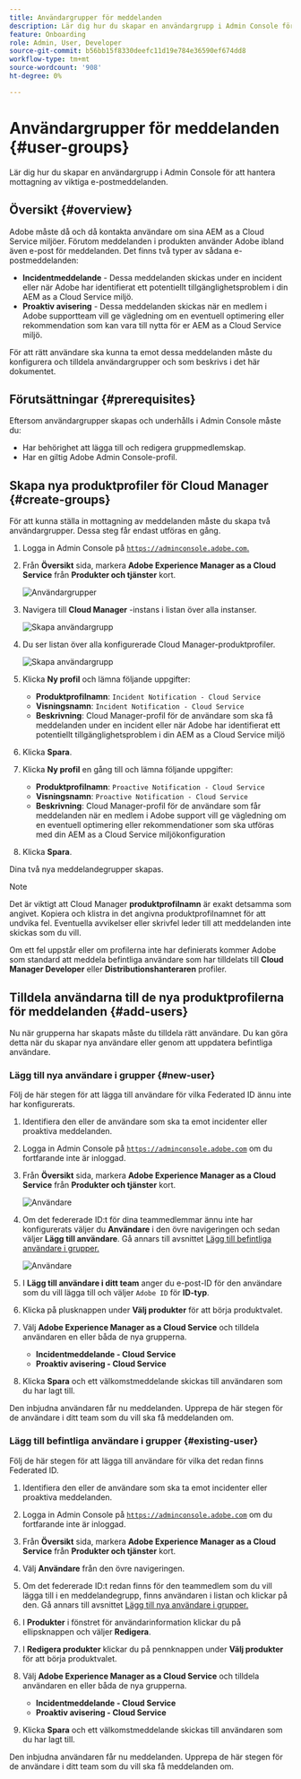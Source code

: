 ```yaml
---
title: Användargrupper för meddelanden
description: Lär dig hur du skapar en användargrupp i Admin Console för att hantera mottagning av viktiga e-postmeddelanden.
feature: Onboarding
role: Admin, User, Developer
source-git-commit: b56bb15f8330deefc11d19e784e36590ef674dd8
workflow-type: tm+mt
source-wordcount: '908'
ht-degree: 0%

---
```



# Användargrupper för meddelanden {#user-groups}

Lär dig hur du skapar en användargrupp i Admin Console för att hantera mottagning av viktiga e-postmeddelanden.

## Översikt {#overview}

Adobe måste då och då kontakta användare om sina AEM as a Cloud Service miljöer. Förutom meddelanden i produkten använder Adobe ibland även e-post för meddelanden. Det finns två typer av sådana e-postmeddelanden:

* **Incidentmeddelande** - Dessa meddelanden skickas under en incident eller när Adobe har identifierat ett potentiellt tillgänglighetsproblem i din AEM as a Cloud Service miljö.
* **Proaktiv avisering** - Dessa meddelanden skickas när en medlem i Adobe supportteam vill ge vägledning om en eventuell optimering eller rekommendation som kan vara till nytta för er AEM as a Cloud Service miljö.

För att rätt användare ska kunna ta emot dessa meddelanden måste du konfigurera och tilldela användargrupper och som beskrivs i det här dokumentet.

## Förutsättningar {#prerequisites}

Eftersom användargrupper skapas och underhålls i Admin Console måste du:

* Har behörighet att lägga till och redigera gruppmedlemskap.
* Har en giltig Adobe Admin Console-profil.

## Skapa nya produktprofiler för Cloud Manager {#create-groups}

För att kunna ställa in mottagning av meddelanden måste du skapa två användargrupper. Dessa steg får endast utföras en gång.

1. Logga in Admin Console på [`https://adminconsole.adobe.com`.](https://adminconsole.adobe.com)

1. Från **Översikt** sida, markera **Adobe Experience Manager as a Cloud Service** från **Produkter och tjänster** kort.

   ![Användargrupper](assets/products_services.png)

1. Navigera till **Cloud Manager** -instans i listan över alla instanser.

   ![Skapa användargrupp](assets/cloud_manager_instance.png)

1. Du ser listan över alla konfigurerade Cloud Manager-produktprofiler.

   ![Skapa användargrupp](assets/cloud_manager_profiles.png)

1. Klicka **Ny profil** och lämna följande uppgifter:

   * **Produktprofilnamn**: `Incident Notification - Cloud Service`
   * **Visningsnamn**: `Incident Notification - Cloud Service`
   * **Beskrivning**: Cloud Manager-profil för de användare som ska få meddelanden under en incident eller när Adobe har identifierat ett potentiellt tillgänglighetsproblem i din AEM as a Cloud Service miljö

1. Klicka **Spara**.

1. Klicka **Ny profil** en gång till och lämna följande uppgifter:

   * **Produktprofilnamn**: `Proactive Notification - Cloud Service`
   * **Visningsnamn**: `Proactive Notification - Cloud Service`
   * **Beskrivning**: Cloud Manager-profil för de användare som får meddelanden när en medlem i Adobe support vill ge vägledning om en eventuell optimering eller rekommendationer som ska utföras med din AEM as a Cloud Service miljökonfiguration

1. Klicka **Spara**.

Dina två nya meddelandegrupper skapas.

>[!NOTE]
>
>Det är viktigt att Cloud Manager **produktprofilnamn** är exakt detsamma som angivet. Kopiera och klistra in det angivna produktprofilnamnet för att undvika fel. Eventuella avvikelser eller skrivfel leder till att meddelanden inte skickas som du vill.
>
>Om ett fel uppstår eller om profilerna inte har definierats kommer Adobe som standard att meddela befintliga användare som har tilldelats till **Cloud Manager Developer** eller **Distributionshanteraren** profiler.

## Tilldela användarna till de nya produktprofilerna för meddelanden {#add-users}

Nu när grupperna har skapats måste du tilldela rätt användare. Du kan göra detta när du skapar nya användare eller genom att uppdatera befintliga användare.

### Lägg till nya användare i grupper {#new-user}

Följ de här stegen för att lägga till användare för vilka Federated ID ännu inte har konfigurerats.

1. Identifiera den eller de användare som ska ta emot incidenter eller proaktiva meddelanden.

1. Logga in Admin Console på [`https://adminconsole.adobe.com`](https://adminconsole.adobe.com) om du fortfarande inte är inloggad.

1. Från **Översikt** sida, markera **Adobe Experience Manager as a Cloud Service** från **Produkter och tjänster** kort.

   ![Användare](assets/product_services.png)

1. Om det federerade ID:t för dina teammedlemmar ännu inte har konfigurerats väljer du **Användare** i den övre navigeringen och sedan väljer **Lägg till användare**. Gå annars till avsnittet [Lägg till befintliga användare i grupper.](#existing-users)

   ![Användare](assets/cloud_manager_add_user.png)

1. I **Lägg till användare i ditt team** anger du e-post-ID för den användare som du vill lägga till och väljer `Adobe ID` för **ID-typ**.

1. Klicka på plusknappen under **Välj produkter** för att börja produktvalet.

1. Välj **Adobe Experience Manager as a Cloud Service** och tilldela användaren en eller båda de nya grupperna.

   * **Incidentmeddelande - Cloud Service**
   * **Proaktiv avisering - Cloud Service**

1. Klicka **Spara** och ett välkomstmeddelande skickas till användaren som du har lagt till.

Den inbjudna användaren får nu meddelanden. Upprepa de här stegen för de användare i ditt team som du vill ska få meddelanden om.

### Lägg till befintliga användare i grupper {#existing-user}

Följ de här stegen för att lägga till användare för vilka det redan finns Federated ID.

1. Identifiera den eller de användare som ska ta emot incidenter eller proaktiva meddelanden.

1. Logga in Admin Console på [`https://adminconsole.adobe.com`](https://adminconsole.adobe.com) om du fortfarande inte är inloggad.

1. Från **Översikt** sida, markera **Adobe Experience Manager as a Cloud Service** från **Produkter och tjänster** kort.

1. Välj **Användare** från den övre navigeringen.

1. Om det federerade ID:t redan finns för den teammedlem som du vill lägga till i en meddelandegrupp, finns användaren i listan och klickar på den. Gå annars till avsnittet [Lägg till nya användare i grupper.](#add-user)

1. I **Produkter** i fönstret för användarinformation klickar du på ellipsknappen och väljer **Redigera**.

1. I **Redigera produkter** klickar du på pennknappen under **Välj produkter** för att börja produktvalet.

1. Välj **Adobe Experience Manager as a Cloud Service** och tilldela användaren en eller båda de nya grupperna.

   * **Incidentmeddelande - Cloud Service**
   * **Proaktiv avisering - Cloud Service**

1. Klicka **Spara** och ett välkomstmeddelande skickas till användaren som du har lagt till.

Den inbjudna användaren får nu meddelanden. Upprepa de här stegen för de användare i ditt team som du vill ska få meddelanden om.
